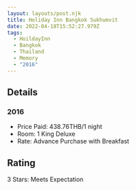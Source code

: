 ```yaml
---
layout: layouts/post.njk
title: Holiday Inn Bangkok Sukhumvit
date: 2022-04-18T15:52:27.979Z
tags:
  - HoildayInn
  - Bangkok
  - Thailand
  - Memory
  - "2016"
---
```

## Details

### 2016

* Price Paid: 438.76THB/1 night
* Room: 1 King Deluxe
* Rate: Advance Purchase with Breakfast

## Rating

3 Stars: Meets Expectation